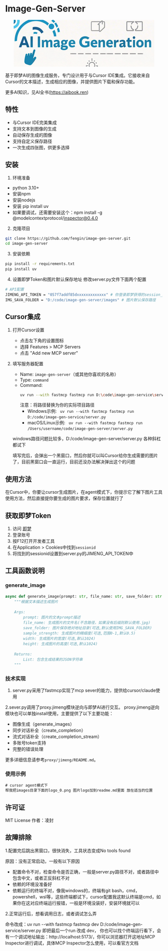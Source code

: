 # Image-Gen-Server

<div align="center">
  <img src="images/logo_0.png" alt="Image-Gen-Server Logo" width="450">
</div>

基于即梦AI的图像生成服务，专门设计用于与Cursor IDE集成。它接收来自Cursor的文本描述，生成相应的图像，并提供图片下载和保存功能。

更多AI知识，见AI全书(https://aibook.ren)


## 特性

- 与Cursor IDE完美集成
- 支持文本到图像的生成
- 自动保存生成的图像
- 支持自定义保存路径
- 一次生成四张图，供更多选择

## 安装
1. 环境准备
- python 3.10+
- 安装npm
- 安装nodejs
- 安装 pip install uv
- 如果要调试，还需要安装这个：npm install -g @modelcontextprotocol/inspector@0.4.0

2. 克隆项目
```bash
git clone https://github.com/fengin/image-gen-server.git
cd image-gen-server
```

3. 安装依赖
```bash
pip install -r requirements.txt
pip install uv
```

4. 设置即梦Token和图片默认保存地址
修改server.py文件下面两个配置
```bash
# API配置
JIMENG_API_TOKEN = "057f7addf85dxxxxxxxxxxxxx" # 你登录即梦获得的session_id，支持多个，在后面用逗号分隔   
IMG_SAVA_FOLDER = "D:/code/image-gen-server/images" # 图片默认保存路径
```

## Cursor集成

1. 打开Cursor设置
   - 点击左下角的设置图标
   - 选择 Features > MCP Servers
   - 点击 "Add new MCP server"

2. 填写服务器配置
   - Name: `image-gen-server`（或其他你喜欢的名称）
   - Type: `command`
   - Command: 
     ```bash
     uv run --with fastmcp fastmcp run D:\code\image-gen-service\server.py
     ```
     注意：将路径替换为你的实际项目路径
     - Windows示例: ` uv run --with fastmcp fastmcp run D:/code/image-gen-service/server.py`
     - macOS/Linux示例: ` uv run --with fastmcp fastmcp run /Users/username/code/image-gen-server/server.py`

    windows路径问题比较多，D:/code/image-gen-server/server.py 各种斜杠都试下

    填写完后，会弹出一个黑窗口，然后你就可以叫Cursor给你生成需要的图片了，目前黑窗口会一直运行，目前还没办法解决弹出这个的问题

## 使用方法

在Cursor中，你要让cursor生成图片，在agent模式下，你提示它了解下图片工具使用方法，然后直接提你要生成的图片要求，保存位置就行了

## 获取即梦Token

1. 访问 [即梦](https://jimeng.jianying.com/)
2. 登录账号
3. 按F12打开开发者工具
4. 在Application > Cookies中找到`sessionid`
5. 将找到的sessionid设置到server.py的JIMENG_API_TOKEN中

## 工具函数说明

### generate_image

```python
async def generate_image(prompt: str, file_name: str, save_folder: str = None, sample_strength: float = 0.5, width: int = 1024, height: int = 1024) -> list[types.TextContent | types.ImageContent | types.EmbeddedResource]:
    """根据文本描述生成图片
    
    Args:
        prompt: 图片的文本prompt描述
        file_name: 生成图片的文件名(不含路径，如果没有后缀则默认使用.jpg)
        save_folder: 图片保存绝对地址目录(可选,默认使用IMG_SAVA_FOLDER)
        sample_strength: 生成图片的精细度(可选,范围0-1,默认0.5)
        width: 生成图片的宽度(可选,默认1024)
        height: 生成图片的高度(可选,默认1024)
        
    Returns:
        List: 包含生成结果的JSON字符串
    """
```

### 技术实现
1. server.py采用了fastmcp实现了mcp sever的能力，提供给cursor/claude使用

2.sever.py调用了proxy.jimeng模块逆向与即梦AI进行交互。
proxy.jimeng逆向模块也可以单独install使用，主要提供了以下主要功能：

- 图像生成（generate_images）
- 同步对话补全（create_completion）
- 流式对话补全（create_completion_stream）
- 多账号token支持
- 完整的错误处理

更多详细信息请参考`proxy/jimeng/README.md`。

### 使用示例

```cmd
# cursor agent模式下
帮我把images目录下面的logo_0.png 图片logo加到readme.md里面 放在适当的位置
```

## 许可证

MIT License 
作者：凌封

## 故障排除

1.配置完后跳出黑窗口，很快消失，工具状态变成No tools found

  原因：没有正常启动，一般有以下原因

- 配置命令不对，检查命令是否正确，一般是server.py路径不对，或者路径中包含中文，或者正反斜杠不对
- 依赖的环境没准备好
- 依赖运行的终端不对，像我windows的，终端有git bash，cmd，powershell，wsl等，这些终端都试下，cursor配置我这默认终端是cmd，如果你在这对应终端运行报错，一般是环境没装好，安装环境就可以

2.正常运行后，想看调用日志，或者调试怎么弄

  命令改成：uv run --with fastmcp fastmcp dev D:/code/image-gen-service/server.py
  即把最后一个run 改成 dev， 你也可以找个终端运行看下，会有一个调试地址输出：http://localhost:5173/，你可以浏览器打开这地址MCP Inspector进行调试，具体MCP Inspector怎么使用，可以看官方文档